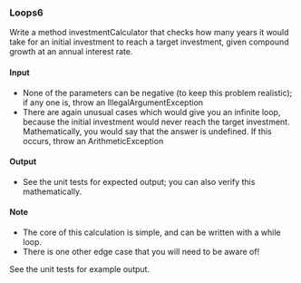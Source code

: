 ### Loops6

Write a method investmentCalculator that checks how many years it would take for an initial investment to reach a target investment, given compound growth at an annual interest rate.
 
#### Input
- None of the parameters can be negative (to keep this problem realistic); if any  one is, throw an IllegalArgumentException
- There are again unusual cases which would give you an infinite loop, because the initial investment would never reach the target investment. Mathematically, you would say that the answer is undefined. If this occurs, throw an ArithmeticException

#### Output
- See the unit tests for expected output; you can also verify this mathematically.

#### Note
- The core of this calculation is simple, and can be written with a while loop. 
- There is one other edge case that you will need to be aware of!

See the unit tests for example output.
